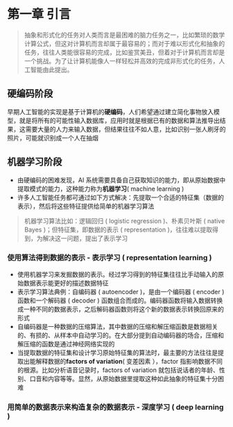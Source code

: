# 第一章 引言

> 抽象和形式化的任务对人类而言是最困难的脑力任务之一，比如繁琐的数学计算公式，但这对计算机而言却属于最容易的；而对于难以形式化和抽象的任务，往往人类能很容易的完成，比如鉴赏美丑，但着对于计算机而言却是一个挑战。为了让计算机能像人一样轻松并高效的完成非形式化的任务，人工智能由此提出。

## 硬编码阶段

早期人工智能的实现是基于计算机的**硬编码**，人们希望通过建立简化事物放入模型，就是将所有的可能性输入数据库，应用时就是根据已有的数据和算法推导出结果，这需要大量的人力来输入数据，但结果往往不如人意，比如识别一张人刷牙的照片，可能就识别成一个人在抽烟

## 机器学习阶段

* 由硬编码的困难发现，AI 系统需要具备自己获取知识的能力，即从原始数据中提取模式的能力，这种能力称为**机器学习**( machine learning )
* 许多人工智能任务都可通过如下方式解决：先提取一个合适的特征集（数据的表示），然后将这些特征提供给简单的机器学习算法
> 机器学习算法比如：逻辑回归 ( logistic regression )、朴素贝叶斯 ( native Bayes )；但特征集，即数据的表示 ( representation )，往往难以提取得到，为解决这一问题，提出了表示学习

### 使用算法得到数据的表示 - 表示学习 ( representation learning )

* 使用机器学习来发掘数据的表示。经过学习得到的特征集往往比手动输入的原始数据表示能更好的描述数据特征
* 表示学习算法典例：自编码器 ( autoencoder )，是由一个编码器 ( encoder ) 函数和一个解码器 ( decoder ) 函数组合而成的。编码器函数将输入数据转换成一种不同的数据表示，之后解码器函数则将这个新的数据表示转换回原来的形式
* 自编码器是一种数据的压缩算法，其中数据的压缩和解压缩函数是数据相关的、有损的、从样本中自动学习的。在大部分提到自动编码器的场合，压缩和解压缩的函数是通过神经网络实现的
* 当提取数据的特征集和设计学习原始特征集的算法时，最主要的方法往往是提取出能解释数据的**factors of variation**( 变差因素 ），factor 指影响数据不同的根源。比如分析语音记录时，factors of variation 就包括说话者的年龄、性别、口音和内容等等。显然，从原始数据里提取这种如此抽象的特征集十分困难

### 用简单的数据表示来构造复杂的数据表示 - 深度学习 ( deep learning )

